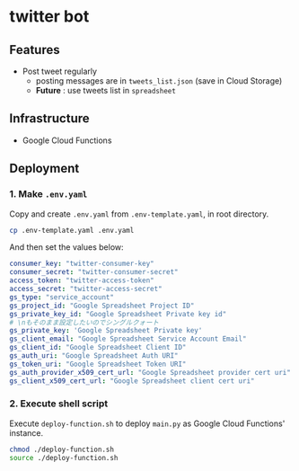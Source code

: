 # twitter bot

## Features

- Post tweet regularly
  - posting messages are in `tweets_list.json` (save in Cloud Storage)
  - **Future** : use tweets list in `spreadsheet`


## Infrastructure

- Google Cloud Functions


## Deployment

### 1. Make `.env.yaml`

Copy and create `.env.yaml` from `.env-template.yaml`, in root directory.

```bash
cp .env-template.yaml .env.yaml
```

And then set the values below:

```yaml
consumer_key: "twitter-consumer-key"
consumer_secret: "twitter-consumer-secret"
access_token: "twitter-access-token"
access_secret: "twitter-access-secret"
gs_type: "service_account"
gs_project_id: "Google Spreadsheet Project ID"
gs_private_key_id: "Google Spreadsheet Private key id"
# \nもそのまま設定したいのでシングルクォート
gs_private_key: 'Google Spreadsheet Private key'
gs_client_email: "Google Spreadsheet Service Account Email"
gs_client_id: "Google Spreadsheet Client ID"
gs_auth_uri: "Google Spreadsheet Auth URI"
gs_token_uri: "Google Spreadsheet Token URI"
gs_auth_provider_x509_cert_url: "Google Spreadsheet provider cert uri"
gs_client_x509_cert_url: "Google Spreadsheet client cert uri"
```

### 2. Execute shell script

Execute `deploy-function.sh` to deploy `main.py` as Google Cloud Functions' instance.

```bash
chmod ./deploy-function.sh
source ./deploy-function.sh
```
